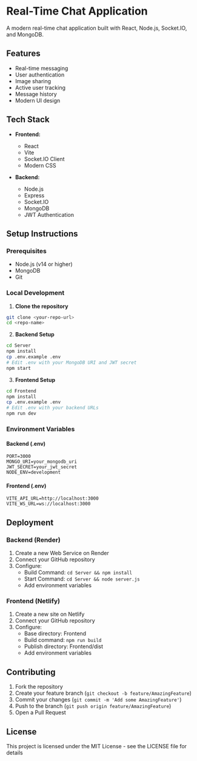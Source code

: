 # Real-Time Chat Application

A modern real-time chat application built with React, Node.js, Socket.IO, and MongoDB.

## Features

- Real-time messaging
- User authentication
- Image sharing
- Active user tracking
- Message history
- Modern UI design

## Tech Stack

- **Frontend:**
  - React
  - Vite
  - Socket.IO Client
  - Modern CSS

- **Backend:**
  - Node.js
  - Express
  - Socket.IO
  - MongoDB
  - JWT Authentication

## Setup Instructions

### Prerequisites
- Node.js (v14 or higher)
- MongoDB
- Git

### Local Development

1. **Clone the repository**
```bash
git clone <your-repo-url>
cd <repo-name>
```

2. **Backend Setup**
```bash
cd Server
npm install
cp .env.example .env
# Edit .env with your MongoDB URI and JWT secret
npm start
```

3. **Frontend Setup**
```bash
cd Frontend
npm install
cp .env.example .env
# Edit .env with your backend URLs
npm run dev
```

### Environment Variables

#### Backend (.env)
```
PORT=3000
MONGO_URI=your_mongodb_uri
JWT_SECRET=your_jwt_secret
NODE_ENV=development
```

#### Frontend (.env)
```
VITE_API_URL=http://localhost:3000
VITE_WS_URL=ws://localhost:3000
```

## Deployment

### Backend (Render)
1. Create a new Web Service on Render
2. Connect your GitHub repository
3. Configure:
   - Build Command: `cd Server && npm install`
   - Start Command: `cd Server && node server.js`
   - Add environment variables

### Frontend (Netlify)
1. Create a new site on Netlify
2. Connect your GitHub repository
3. Configure:
   - Base directory: Frontend
   - Build command: `npm run build`
   - Publish directory: Frontend/dist
   - Add environment variables

## Contributing

1. Fork the repository
2. Create your feature branch (`git checkout -b feature/AmazingFeature`)
3. Commit your changes (`git commit -m 'Add some AmazingFeature'`)
4. Push to the branch (`git push origin feature/AmazingFeature`)
5. Open a Pull Request

## License

This project is licensed under the MIT License - see the LICENSE file for details 